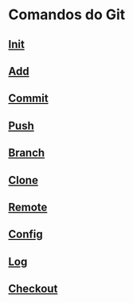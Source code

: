 # Comandos do Git

## [Init](https://github.com/ghsumiyasu/Git-GitHub/blob/main/README-Comando-Git-Init-br-pt.md)
## [Add](https://github.com/ghsumiyasu/Git-GitHub/blob/main/README-Comando-Git-Add-br-pt.md)
## [Commit](https://github.com/ghsumiyasu/Git-GitHub/blob/main/README-Comando-Git-Commit-br-pt.md)
## [Push](https://github.com/ghsumiyasu/Git-GitHub/blob/main/README-Comando-Git-Push-br-pt.md)
## [Branch](https://github.com/ghsumiyasu/Git-GitHub/blob/main/README-Comando-Git-Branch-br-pt.md)
## [Clone](https://github.com/ghsumiyasu/Git-GitHub/blob/main/README-Comando-Git-Clone-br-pt.md)
## [Remote](https://github.com/ghsumiyasu/Git-GitHub/blob/main/README-Comando-Git-Remote-br-pt.md)
## [Config](https://github.com/ghsumiyasu/Git-GitHub/blob/main/README-Comando-Git-Config-br-pt.md)
## [Log](https://github.com/ghsumiyasu/Git-GitHub/blob/main/README-Comando-Git-Log-br-pt.md)
## [Checkout](https://github.com/ghsumiyasu/Git-GitHub/blob/main/README-Comando-Git-Checkout-br-pt.md)

